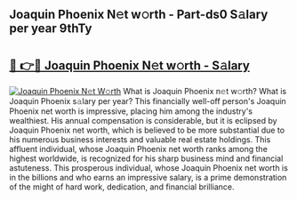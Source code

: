 ## Joaquin Phoenix N𝚎t w𝚘rth - Part-ds0 S𝚊lary per year 9thTy

# <h2><a href="http://gc1cwaf.nevu.top/?p=Joaquin+Phoenix">🔗 👉🔴 Joaquin Phoenix N𝚎t w𝚘rth - S𝚊lary</a></h2>

[![Joaquin Phoenix N𝚎t W𝚘rth](https://i.imgur.com/Oavwk0R.jpeg)](http://gc1cwaf.nevu.top/?p=Joaquin+Phoenix)
What is Joaquin Phoenix n𝚎t w𝚘rth? What is Joaquin Phoenix s𝚊lary per year?
This financially well-off person's Joaquin Phoenix net worth is impressive, placing him among the industry's wealthiest. His annual compensation is considerable, but it is eclipsed by Joaquin Phoenix net worth, which is believed to be more substantial due to his numerous business interests and valuable real estate holdings. This affluent individual, whose Joaquin Phoenix net worth ranks among the highest worldwide, is recognized for his sharp business mind and financial astuteness. This prosperous individual, whose Joaquin Phoenix net worth is in the billions and who earns an impressive salary, is a prime demonstration of the might of hard work, dedication, and financial brilliance.
